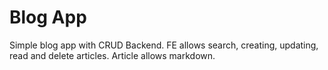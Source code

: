 # Blog App
Simple blog app with CRUD Backend. FE allows search, creating, updating, read and delete articles. Article allows markdown.